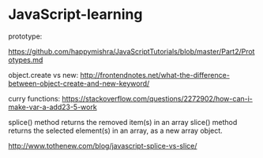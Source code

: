# JavaScript-learning

prototype:

https://github.com/happymishra/JavaScriptTutorials/blob/master/Part2/Prototypes.md


object.create  vs new:
http://frontendnotes.net/what-the-difference-between-object-create-and-new-keyword/

curry functions:
https://stackoverflow.com/questions/2272902/how-can-i-make-var-a-add23-5-work

splice() method returns the removed item(s) in an array
slice() method returns the selected element(s) in an array, as a new array object.

http://www.tothenew.com/blog/javascript-splice-vs-slice/
